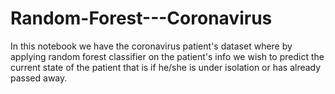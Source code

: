 # Random-Forest---Coronavirus
In this notebook we have the coronavirus patient's dataset where by applying random forest classifier on the patient's info we wish to predict the current state of the patient that is if he/she is under isolation or has already passed away. 
